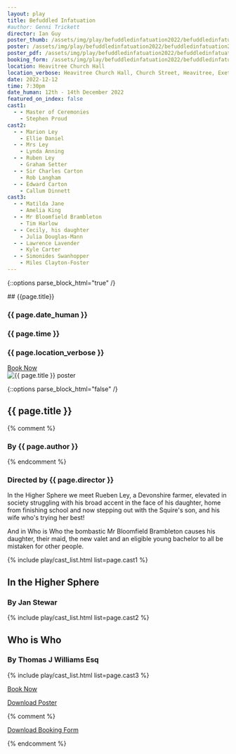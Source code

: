 ```yaml
---
layout: play
title: Befuddled Infatuation
#author: Genni Trickett
director: Ian Guy
poster_thumb: /assets/img/play/befuddledinfatuation2022/befuddledinfatuation2022thumb.jpg
poster: /assets/img/play/befuddledinfatuation2022/befuddledinfatuation2022poster.jpg
poster_pdf: /assets/img/play/befuddledinfatuation2022/befuddledinfatuation2022poster.pdf
booking_form: /assets/img/play/befuddledinfatuation2022/befuddledinfatuation2022bookingform.pdf
location: Heavitree Church Hall
location_verbose: Heavitree Church Hall, Church Street, Heavitree, Exeter, EX2 5EP
date: 2022-12-12
time: 7:30pm
date_human: 12th - 14th December 2022
featured_on_index: false
cast1:
  - - Master of Ceremonies
    - Stephen Proud
cast2:
  - - Marion Ley
    - Ellie Daniel
  - - Mrs Ley
    - Lynda Anning
  - - Ruben Ley
    - Graham Setter
  - - Sir Charles Carton
    - Rob Langham
  - - Edward Carton
    - Callum Dinnett
cast3:
  - - Matilda Jane
    - Amelia King
  - - Mr Bloomfield Brambleton
    - Tim Harlow
  - - Cecily, his daughter
    - Julia Douglas-Mann
  - - Lawrence Lavender
    - Kyle Carter
  - - Simonides Swanhopper
    - Miles Clayton-Foster
---
```


{::options parse_block_html="true" /}

<div class="jumbotron">
## {{page.title}}
<h3> <i class="fas fa-calendar-alt"></i> {{ page.date_human }}</h3>
<h3> <i class="fas fa-clock"></i> {{ page.time }}</h3>
<h3> <i class="fas fa-map-marker-alt"></i> {{ page.location_verbose }}</h3>
<a class="btn btn-primary" href="{{ site.social_links.ticketsource }}" role="button">Book Now</a>
</div>

<div class="row text-center">
<div class="col-1">
</div>
<div class="col-10">
<img class="img-fluid" src="{{ page.poster | relative_url }}" alt="{{ page.title }} poster" />
</div>
<div class="col-1">
</div>
</div>

{::options parse_block_html="false" /}

## {{ page.title }}
{% comment %}
### By {{ page.author }}
{% endcomment %}
### Directed by {{ page.director }}

In the Higher Sphere we meet Rueben Ley, a Devonshire farmer, elevated in
society struggling with his broad accent in the face of his daughter, home from
finishing school and now stepping out with the Squire's son, and his wife who's
trying her best!

And in Who is Who the bombastic Mr Bloomfield Brambleton causes his daughter,
their maid, the new valet and an eligible young bachelor to all be mistaken for
other people.

{% include play/cast_list.html list=page.cast1 %}

## In the Higher Sphere
### By Jan Stewar

{% include play/cast_list.html list=page.cast2 %}

## Who is Who
### By Thomas J Williams Esq

{% include play/cast_list.html list=page.cast3 %}

<p class="text-center"><a class="btn btn-primary" href="{{ site.social_links.ticketsource }}" role="button">Book Now</a></p>
<p class="text-center"><a href="{{ page.poster_pdf | relative_url}}" role="button">Download Poster</a></p>
{% comment %}
<p class="text-center"><a href="{{ page.booking_form | relative_url }}" role="button">Download Booking Form</a></p>
{% endcomment %}
